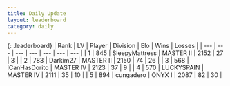 ```yaml
---
title: Daily Update
layout: leaderboard
category: daily
---
```


{: .leaderboard}
| Rank | LV | Player | Division | Elo | Wins | Losses |
| --- | --- | --- | --- | --- | --- | --- |
| <span data-change="0">1</span> | 845 | <span title="ID: 153129">SleepyMattress</span> | MASTER II | <span data-change="6">2152</span> | <span data-change="1">27</span> | <span data-change="0">3</span> |
| <span data-change="1">2</span> | 783 | <span title="ID: 694036">Darkim27</span> | MASTER II | <span data-change="17">2150</span> | <span data-change="5">74</span> | <span data-change="2">26</span> |
| <span data-change="-1">3</span> | 568 | <span title="ID: 415713">ICanHasDorito</span> | MASTER IV | <span data-change="-17">2123</span> | <span data-change="9">37</span> | <span data-change="8">9</span> |
| <span data-change="1">4</span> | 570 | <span title="ID: 623829">LUCKYSPAIN</span> | MASTER IV | <span data-change="83">2111</span> | <span data-change="10">35</span> | <span data-change="0">10</span> |
| <span data-change="-1">5</span> | 894 | <span title="ID: 54134">cungadero</span> | ONYX I | <span data-change="46">2087</span> | <span data-change="12">82</span> | <span data-change="4">30</span> |